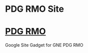 PDG RMO Site
===============
[PDG RMO](http://aenon.github.io/pdg_rmo)
===
Google Site Gadget for GNE PDG RMO
